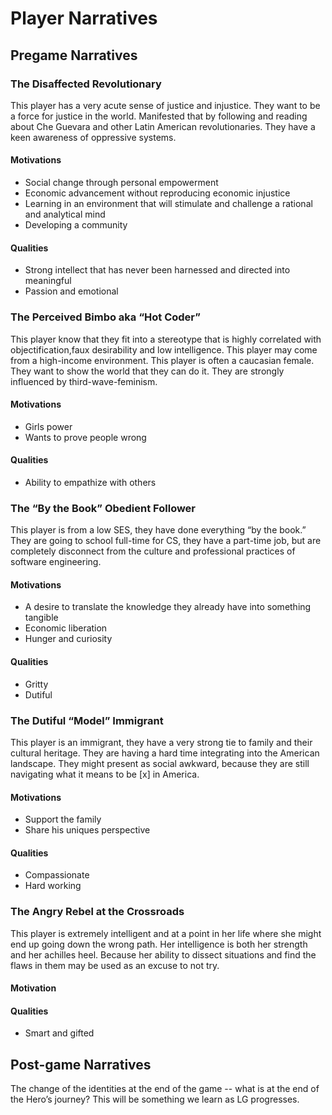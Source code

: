 # Player Narratives

## Pregame Narratives

### The Disaffected Revolutionary

This player has a very acute sense of justice and injustice. They want to be a force for justice in the world. Manifested that by following and reading about Che Guevara and other Latin American revolutionaries. They have a keen awareness of oppressive systems.

#### Motivations

- Social change through personal empowerment
- Economic advancement without reproducing economic injustice
- Learning in an environment that will stimulate and challenge a rational and analytical mind
- Developing a community

#### Qualities

- Strong intellect that has never been harnessed and directed into meaningful
- Passion and emotional

### The Perceived Bimbo aka “Hot Coder”

This player know that they fit into a stereotype that is highly correlated with objectification,faux desirability and low intelligence. This player may come from a high-income environment. This player is often a caucasian female. They want to show the world that they can do it. They are strongly influenced by third-wave-feminism.

#### Motivations

- Girls power
- Wants to prove people wrong

#### Qualities

- Ability to empathize with others

### The “By the Book” Obedient Follower

This player is from a low SES, they have done everything “by the book.” They are going to school full-time for CS, they have a part-time job, but are completely disconnect from the culture and professional practices of software engineering.

#### Motivations

- A desire to translate the knowledge they already have into something tangible
- Economic liberation
- Hunger and curiosity

#### Qualities

- Gritty
- Dutiful

### The Dutiful “Model” Immigrant

This player is an immigrant, they have a very strong tie to family and their cultural heritage. They are having a hard time integrating into the American landscape. They might present as social awkward, because they are still navigating what it means to be [x] in America.

#### Motivations

- Support the family
- Share his uniques perspective

#### Qualities

- Compassionate
- Hard working

### The Angry Rebel at the Crossroads

This player is extremely intelligent and at a point in her life where she might end up going down the wrong path. Her intelligence is both her strength and her achilles heel. Because her ability to dissect situations and find the flaws in them may be used as an excuse to not try.

#### Motivation

#### Qualities

- Smart and gifted

## Post-game Narratives

The change of the identities at the end of the game -- what is at the end of the Hero’s journey? This will be something we learn as LG progresses.
